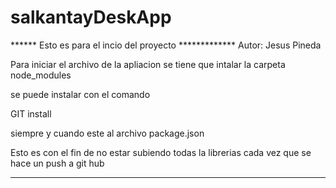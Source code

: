 # salkantayDeskApp
****** Esto es para el incio del proyecto  *************
Autor:  Jesus Pineda 

Para iniciar el archivo de la apliacion se tiene que intalar la carpeta node_modules

se puede instalar con el comando 

GIT install 

siempre y cuando este al archivo package.json

Esto es con el fin de no estar subiendo todas la librerias 
cada vez que se hace un push a git hub
*********************************************************